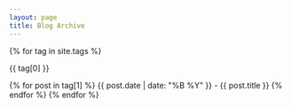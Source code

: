 ```yaml
---
layout: page
title: Blog Archive
---
```



{% for tag in site.tags %}

{{ tag[0] }}

{% for post in tag[1] %}
{{ post.date | date: "%B %Y" }} - {{ post.title }}
{% endfor %}
{% endfor %}
